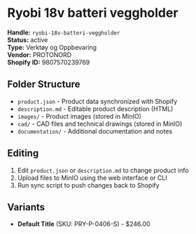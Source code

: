 # Ryobi 18v batteri veggholder

**Handle:** `ryobi-18v-batteri-veggholder`  
**Status:** active  
**Type:** Verktøy og Oppbevaring  
**Vendor:** PROTONORD  
**Shopify ID:** 9807570239769  

## Folder Structure

- `product.json` - Product data synchronized with Shopify
- `description.md` - Editable product description (HTML)
- `images/` - Product images (stored in MinIO)
- `cad/` - CAD files and technical drawings (stored in MinIO)
- `documentation/` - Additional documentation and notes

## Editing

1. Edit `product.json` or `description.md` to change product info
2. Upload files to MinIO using the web interface or CLI
3. Run sync script to push changes back to Shopify

## Variants

- **Default Title** (SKU: PRY-P-0406-S) - $246.00
